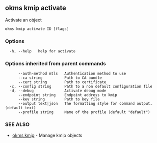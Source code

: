 ## okms kmip activate

Activate an object

```
okms kmip activate ID [flags]
```

### Options

```
  -h, --help   help for activate
```

### Options inherited from parent commands

```
      --auth-method mtls   Authentication method to use
      --ca string          Path to CA bundle
      --cert string        Path to certificate
  -c, --config string      Path to a non default configuration file
  -d, --debug              Activate debug mode
      --endpoint string    Endpoint address to kmip
      --key string         Path to key file
      --output text|json   The formatting style for command output. (default text)
      --profile string     Name of the profile (default "default")
```

### SEE ALSO

* [okms kmip](okms_kmip.md)	 - Manage kmip objects

